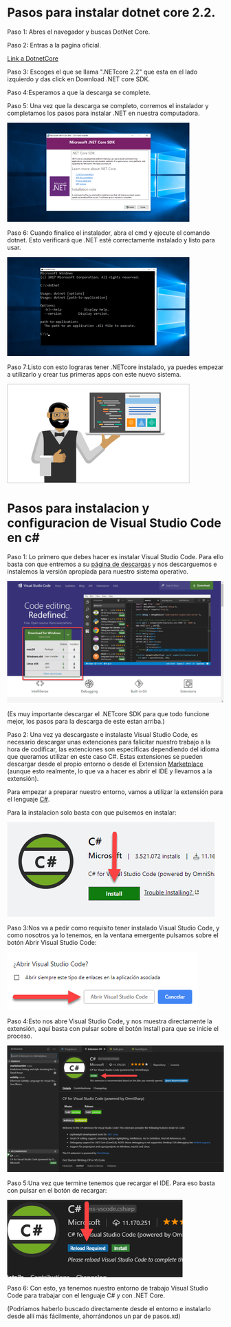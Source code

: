 # Pasos para instalar dotnet core 2.2.

Paso 1: Abres el navegador y buscas DotNet Core.

Paso 2: Entras a la pagina oficial.

[Link a DotnetCore](https://dotnet.microsoft.com/download "Pagina oficial de descarga")

Paso 3: Escoges el que se llama ".NETcore 2.2" que esta en el lado izquierdo y das click en  Download .NET core SDK.

Paso 4:Esperamos a que la descarga se complete.

Paso 5: Una vez que la descarga se completo, corremos el instalador y completamos los pasos para instalar .NET en nuestra computadora.

![Instalador:](./Imagenes/paso5.png)

Paso 6: Cuando finalice el instalador, abra el cmd y ejecute el comando dotnet. Esto verificará que .NET esté correctamente instalado y listo para usar.

![Verificador:](./Imagenes/paso6.png)

Paso 7:Listo con esto lograras tener .NETcore instalado, ya puedes empezar a utilizarlo y crear tus primeras apps con este nuevo sistema.

![Listo:](./Imagenes/paso7.png)

# Pasos para instalacion y configuracion de Visual Studio Code en c#

Paso 1: Lo primero que debes hacer es instalar Visual Studio Code. Para ello basta con que entremos a su [página de descargas](https://code.visualstudio.com/) y nos descarguemos e instalemos la versión apropiada para nuestro sistema operativo.

![Pagina de descargas:](./Imagenes/paso1vs.png)

(Es muy importante descargar el .NETcore SDK para que todo funcione mejor, los pasos para la descarga de este estan arriba.)

Paso 2: Una vez ya descargaste e instalaste Visual Studio Code, es necesario descargar unas extenciones para falicitar nuestro trabajo a la hora de codificar, las extenciones son especificas dependiendo del idioma que queramos utilizar en este caso C#. Estas extensiones se pueden descargar desde el propio entorno o desde el Extension [Marketplace](https://code.visualstudio.com/docs/editor/extension-gallery) (aunque esto realmente, lo que va a hacer es abrir el IDE y llevarnos a la extensión).

Para empezar a preparar nuestro entorno, vamos a utilizar la extensión para el lenguaje [C#](https://marketplace.visualstudio.com/items?itemName=ms-vscode.csharp).

Para la instalacion solo basta con que pulsemos en instalar:

![Extension:](./Imagenes/paso2vs.png)

Paso 3:Nos va a pedir como requisito tener instalado Visual Studio Code, y como nosotros ya lo tenemos, en la ventana emergente pulsamos sobre el botón Abrir Visual Studio Code:

![Permiso:](./Imagenes/paso3vs.png)

Paso 4:Esto nos abre Visual Studio Code, y nos muestra directamente la extensión, aquí basta con pulsar sobre el botón Install para que se inicie el proceso.

![Install:](./Imagenes/paso4vs.png)

Paso 5:Una vez que termine tenemos que recargar el IDE. Para eso basta con pulsar en el botón de recargar:

![Reload:](./Imagenes/paso5vs.png)

Paso 6: Con esto, ya tenemos nuestro entorno de trabajo Visual Studio Code para trabajar con el lenguaje C# y con .NET Core.

(Podríamos haberlo buscado directamente desde el entorno e instalarlo desde allí más fácilmente, ahorrándonos un par de pasos.xd)